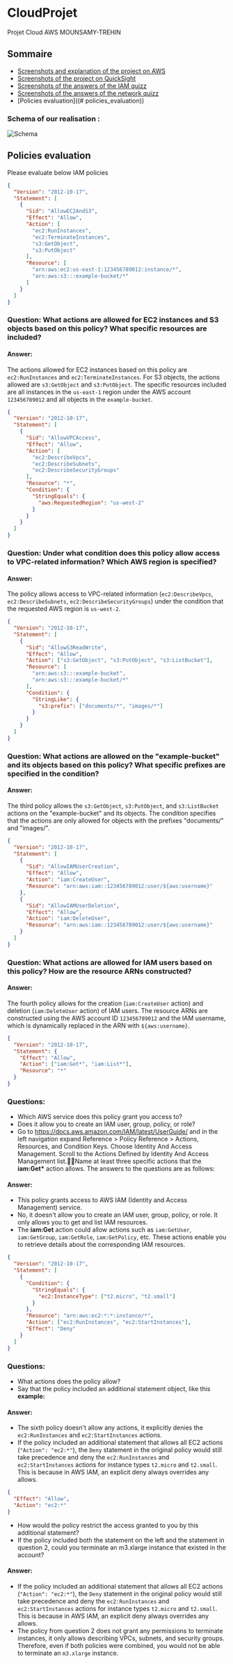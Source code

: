 # CloudProjet
Projet Cloud AWS MOUNSAMY-TREHIN
## Sommaire  

- [Screenshots and explanation of the project on AWS](/AWS_Site)  
- [Screenshots of the project on QuickSight](/quicksight)  
- [Screenshots of the answers of the IAM quizz](/iam%20quizz)  
- [Screenshots of the answers of the network quizz](/network%20quizz)
- [Policies evaluation]((# policies_evaluation))

### Schema of our realisation :
![Schema](diagrammeprojet.png)

## Policies evaluation

Please evaluate below IAM policies

```json
{
  "Version": "2012-10-17",
  "Statement": [
    {
      "Sid": "AllowEC2AndS3",
      "Effect": "Allow",
      "Action": [
        "ec2:RunInstances",
        "ec2:TerminateInstances",
        "s3:GetObject",
        "s3:PutObject"
      ],
      "Resource": [
        "arn:aws:ec2:us-east-1:123456789012:instance/*",
        "arn:aws:s3:::example-bucket/*"
      ]
    }
  ]
}
```

### Question: What actions are allowed for EC2 instances and S3 objects based on this policy? What specific resources are included?

#### Answer:
The actions allowed for EC2 instances based on this policy are `ec2:RunInstances` and `ec2:TerminateInstances`. For S3 objects, the actions allowed are `s3:GetObject` and `s3:PutObject`. The specific resources included are all instances in the `us-east-1` region under the AWS account `123456789012` and all objects in the `example-bucket`.

```json
{
  "Version": "2012-10-17",
  "Statement": [
    {
      "Sid": "AllowVPCAccess",
      "Effect": "Allow",
      "Action": [
        "ec2:DescribeVpcs",
        "ec2:DescribeSubnets",
        "ec2:DescribeSecurityGroups"
      ],
      "Resource": "*",
      "Condition": {
        "StringEquals": {
          "aws:RequestedRegion": "us-west-2"
        }
      }
    }
  ]
}
```

### Question: Under what condition does this policy allow access to VPC-related information? Which AWS region is specified?

#### Answer:
The policy allows access to VPC-related information (`ec2:DescribeVpcs`, `ec2:DescribeSubnets`, `ec2:DescribeSecurityGroups`) under the condition that the requested AWS region is `us-west-2`.

```json
{
  "Version": "2012-10-17",
  "Statement": [
    {
      "Sid": "AllowS3ReadWrite",
      "Effect": "Allow",
      "Action": ["s3:GetObject", "s3:PutObject", "s3:ListBucket"],
      "Resource": [
        "arn:aws:s3:::example-bucket",
        "arn:aws:s3:::example-bucket/*"
      ],
      "Condition": {
        "StringLike": {
          "s3:prefix": ["documents/*", "images/*"]
        }
      }
    }
  ]
}
```

### Question: What actions are allowed on the "example-bucket" and its objects based on this policy? What specific prefixes are specified in the condition?

#### Answer:
The third policy allows the `s3:GetObject`, `s3:PutObject`, and `s3:ListBucket` actions on the "example-bucket" and its objects. The condition specifies that the actions are only allowed for objects with the prefixes "documents/" and "images/".

```json
{
  "Version": "2012-10-17",
  "Statement": [
    {
      "Sid": "AllowIAMUserCreation",
      "Effect": "Allow",
      "Action": "iam:CreateUser",
      "Resource": "arn:aws:iam::123456789012:user/${aws:username}"
    },
    {
      "Sid": "AllowIAMUserDeletion",
      "Effect": "Allow",
      "Action": "iam:DeleteUser",
      "Resource": "arn:aws:iam::123456789012:user/${aws:username}"
    }
  ]
}
```

### Question: What actions are allowed for IAM users based on this policy? How are the resource ARNs constructed?

#### Answer:
The fourth policy allows for the creation (`iam:CreateUser` action) and deletion (`iam:DeleteUser` action) of IAM users. The resource ARNs are constructed using the AWS account ID `123456789012` and the IAM username, which is dynamically replaced in the ARN with `${aws:username}`.

```json
{
  "Version": "2012-10-17",
  "Statement": {
    "Effect": "Allow",
    "Action": ["iam:Get*", "iam:List*"],
    "Resource": "*"
  }
}
```

### Questions:

- Which AWS service does this policy grant you access to?
- Does it allow you to create an IAM user, group, policy, or role?
- Go to https://docs.aws.amazon.com/IAM/latest/UserGuide/ and in the left navigation expand Reference > Policy Reference > Actions, Resources, and Condition Keys. Choose Identity And Access Management. Scroll to the Actions Defined by Identity And Access Management list.Name at least three specific actions that the **iam:Get\*** action allows.
The answers to the questions are as follows:

#### Answer:
- This policy grants access to AWS IAM (Identity and Access Management) service.
- No, it doesn't allow you to create an IAM user, group, policy, or role. It only allows you to get and list IAM resources.
- The **iam:Get** action could allow actions such as `iam:GetUser`, `iam:GetGroup`, `iam:GetRole`, `iam:GetPolicy`, etc. These actions enable you to retrieve details about the corresponding IAM resources.

```json
{
  "Version": "2012-10-17",
  "Statement": [
    {
      "Condition": {
        "StringEquals": {
          "ec2:InstanceType": ["t2.micro", "t2.small"]
        }
      },
      "Resource": "arn:aws:ec2:*:*:instance/*",
      "Action": ["ec2:RunInstances", "ec2:StartInstances"],
      "Effect": "Deny"
    }
  ]
}
```

### Questions:

- What actions does the policy allow?
- Say that the policy included an additional statement object, like this **example:**

#### Answer:
- The sixth policy doesn't allow any actions, it explicitly denies the `ec2:RunInstances` and `ec2:StartInstances` actions.
- If the policy included an additional statement that allows all EC2 actions (`"Action": "ec2:*"`), the `Deny` statement in the original policy would still take precedence and deny the `ec2:RunInstances` and `ec2:StartInstances` actions for instance types `t2.micro` and `t2.small`. This is because in AWS IAM, an explicit deny always overrides any allows.

```json
{
  "Effect": "Allow",
  "Action": "ec2:*"
}
```

- How would the policy restrict the access granted to you by this additional statement?
- If the policy included both the statement on the left and the statement in question 2, could you terminate an m3.xlarge instance that existed in the account?

#### Answer:
- If the policy included an additional statement that allows all EC2 actions (`"Action": "ec2:*"`), the `Deny` statement in the original policy would still take precedence and deny the `ec2:RunInstances` and `ec2:StartInstances` actions for instance types `t2.micro` and `t2.small`. This is because in AWS IAM, an explicit deny always overrides any allows.
- The policy from question 2 does not grant any permissions to terminate instances, it only allows describing VPCs, subnets, and security groups. Therefore, even if both policies were combined, you would not be able to terminate an `m3.xlarge` instance.
